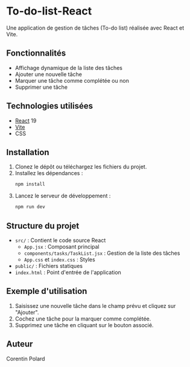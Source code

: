 # To-do-list-React

Une application de gestion de tâches (To-do list) réalisée avec React et Vite.

## Fonctionnalités

- Affichage dynamique de la liste des tâches
- Ajouter une nouvelle tâche
- Marquer une tâche comme complétée ou non
- Supprimer une tâche

## Technologies utilisées

- [React](https://react.dev/) 19
- [Vite](https://vitejs.dev/)
- CSS

## Installation

1. Clonez le dépôt ou téléchargez les fichiers du projet.
2. Installez les dépendances :
	```powershell
	npm install
	```
3. Lancez le serveur de développement :
	```powershell
	npm run dev
	```

## Structure du projet

- `src/` : Contient le code source React
  - `App.jsx` : Composant principal
  - `components/tasks/TaskList.jsx` : Gestion de la liste des tâches
  - `App.css` et `index.css` : Styles
- `public/` : Fichiers statiques
- `index.html` : Point d'entrée de l'application

## Exemple d'utilisation

1. Saisissez une nouvelle tâche dans le champ prévu et cliquez sur "Ajouter".
2. Cochez une tâche pour la marquer comme complétée.
3. Supprimez une tâche en cliquant sur le bouton associé.

## Auteur

Corentin Polard
